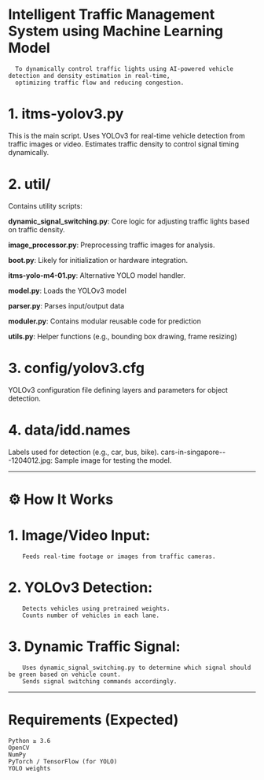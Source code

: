    # Intelligent Traffic Management System using Machine Learning Model
       
      To dynamically control traffic lights using AI-powered vehicle detection and density estimation in real-time,
      optimizing traffic flow and reducing congestion.

# 1. itms-yolov3.py
This is the main script.
Uses YOLOv3 for real-time vehicle detection from traffic images or video.
Estimates traffic density to control signal timing dynamically.

# 2. util/
Contains utility scripts:

**dynamic_signal_switching.py**: Core logic for adjusting traffic lights based on traffic density.

**image_processor.py**: Preprocessing traffic images for analysis.

**boot.py**: Likely for initialization or hardware integration.

**itms-yolo-m4-01.py**: Alternative YOLO model handler.

**model.py**:	Loads the YOLOv3 model

**parser.py**:	Parses input/output data

**moduler.py**:	Contains modular reusable code for prediction

**utils.py**:	Helper functions (e.g., bounding box drawing, frame resizing)

# 3. config/yolov3.cfg
YOLOv3 configuration file defining layers and parameters for object detection.

# 4. data/idd.names
Labels used for detection (e.g., car, bus, bike).
cars-in-singapore---1204012.jpg: Sample image for testing the model.

__________________________________________________________________________________________________________


# ⚙️ How It Works
   # 1. Image/Video Input:
        Feeds real-time footage or images from traffic cameras.

   # 2. YOLOv3 Detection:
        Detects vehicles using pretrained weights.
        Counts number of vehicles in each lane.

  # 3. Dynamic Traffic Signal:
        Uses dynamic_signal_switching.py to determine which signal should be green based on vehicle count.
        Sends signal switching commands accordingly.

 _______________________________________________________________________________________________________________

 
# Requirements (Expected)
    Python ≥ 3.6
    OpenCV
    NumPy
    PyTorch / TensorFlow (for YOLO)
    YOLO weights

